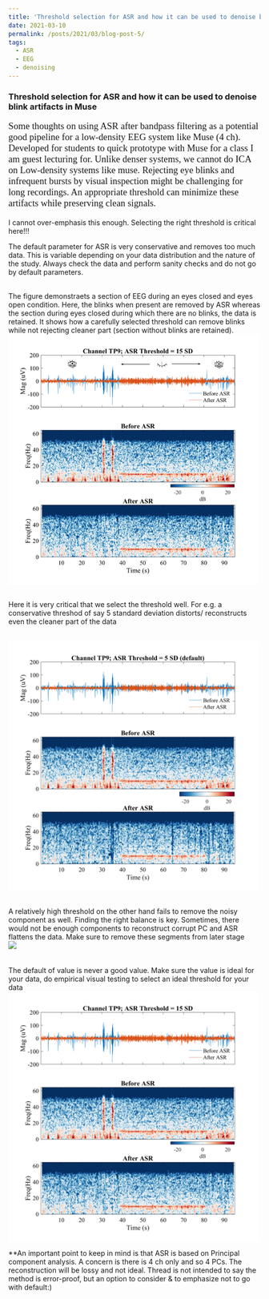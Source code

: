 ```yaml
---
title: 'Threshold selection for ASR and how it can be used to denoise blink artifacts in Muse EEG'
date: 2021-03-10
permalink: /posts/2021/03/blog-post-5/
tags:
  - ASR
  - EEG
  - denoising
---
```



### Threshold selection for ASR and how it can be used to denoise blink artifacts in Muse 
<p style="font-family: Garamond; font-size:14pt; font-style:normal">
Some thoughts on using ASR after bandpass filtering as a potential good pipeline for a low-density EEG system like Muse (4 ch). Developed for students to quick prototype with Muse for a class I am guest lecturing for. Unlike denser systems, we cannot do ICA on Low-density systems like muse.  Rejecting eye blinks and infrequent bursts by visual inspection might be challenging for long recordings.  An appropriate threshold can minimize these artifacts while preserving clean signals.


I cannot over-emphasis this enough. Selecting the right threshold is critical here!!! 

The default parameter for ASR is very conservative and removes too much data. This is variable depending on your data distribution and the nature of the study. Always check the data and perform sanity checks and do not go by default parameters.


<br/>  The figure demonstraets a section of EEG during an eyes closed and eyes open condition. Here, the blinks when present are removed by ASR whereas the section during eyes closed during which there are no blinks, the data is retained.
It shows how a carefully selected threshold can remove blinks while not rejecting cleaner part (section without blinks are retained).
<br/><img src='/images/ASR_cleaning.png' width=500 align=center >


<br/> Here it is very critical that we select the threshold well. For e.g. a conservative threshod of say 5 standard deviation distorts/ reconstructs even the cleaner part of the data


<br/><img src='/images/ASR_cleaned_5.png' width=500 align=center >


<br/> A relatively high threshold on the other hand fails to remove the noisy component as well. Finding the right balance is key. Sometimes, there would not be enough components to reconstruct corrupt PC and ASR flattens the data. Make sure to remove these segments from later stage
<br/><img src='/images/ASR_cleaned_50.png width=500 align=center'>

<br/> The default of value is never a good value. Make sure the value is ideal for your data, do empirical visual testing to select an ideal threshold for your data
<br/><img src='/images/ASR_cleaned_15.png' width=500 align=center >


**An important point to keep in mind is that ASR is based on Principal component analysis. A concern is there is 4 ch only and so 4 PCs. The reconstruction will be lossy and not ideal. Thread is not intended to say the method is error-proof, but an option to consider & to emphasize not to go with default:)


    
